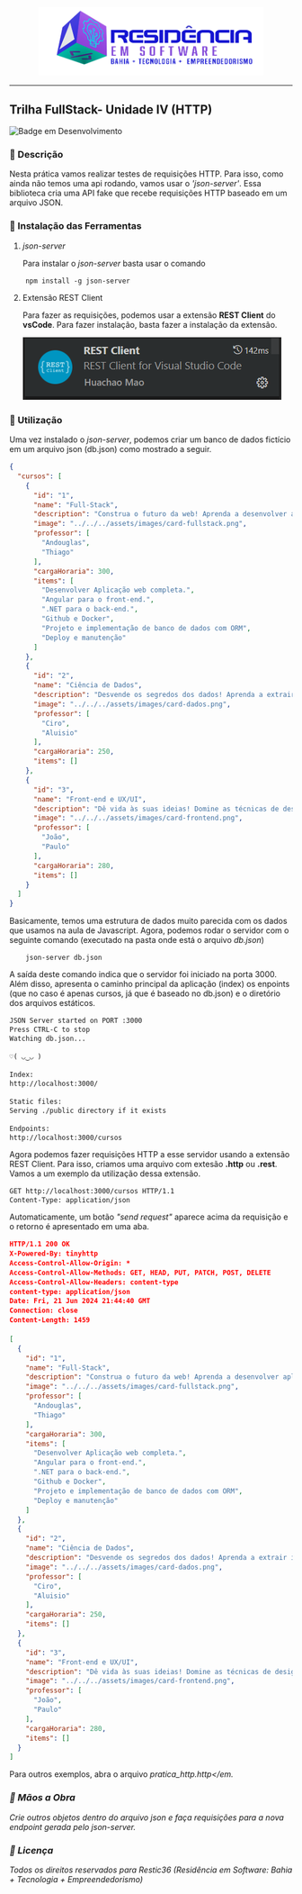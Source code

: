<div align="center">
<img src="src/images/logo-nav.png" width="400px">
</div>

---

## Trilha FullStack- Unidade IV (HTTP)

![Badge em Desenvolvimento](http://img.shields.io/static/v1?label=Tecnologias&message=API_REST|HTTP|JSON&color=GREEN&style=for-the-badge)

### :bookmark_tabs: Descrição

Nesta prática vamos realizar testes de requisições HTTP. Para isso, como ainda não temos uma api rodando, vamos usar o <em>'json-server'</em>. Essa biblioteca cria uma API fake que recebe requisições HTTP baseado em um arquivo JSON.

### :wrench: Instalação das Ferramentas

1. <em>json-server</em>
   
   Para instalar o <em>json-server</em> basta usar o comando

    
```shell
    npm install -g json-server
```

2. Extensão REST Client

    Para fazer as requisições, podemos usar a extensão <b>REST Client</b> do <b>vsCode</b>. Para fazer instalação, basta fazer a instalação da extensão.

    ![REST Client](image.png)

### :page_facing_up: Utilização

Uma vez instalado o <em>json-server</em>, podemos criar um banco de dados fictício em um arquivo json (db.json) como mostrado a seguir.

```json
{
  "cursos": [
    {
      "id": "1",
      "name": "Full-Stack",
      "description": "Construa o futuro da web! Aprenda a desenvolver aplicações completas, desde o front-end até o back-end, com nossa trilha Full-stack. Seja o arquiteto do digital!",
      "image": "../../../assets/images/card-fullstack.png",
      "professor": [
        "Andouglas",
        "Thiago"
      ],
      "cargaHoraria": 300,
      "items": [
        "Desenvolver Aplicação web completa.",
        "Angular para o front-end.",
        ".NET para o back-end.",
        "Github e Docker",
        "Projeto e implementação de banco de dados com ORM",
        "Deploy e manutenção"
      ]
    },
    {
      "id": "2",
      "name": "Ciência de Dados",
      "description": "Desvende os segredos dos dados! Aprenda a extrair insights valiosos, desenvolver modelos preditivos e impulsionar decisões inteligentes com nossa trilha de Ciência de Dados.",
      "image": "../../../assets/images/card-dados.png",
      "professor": [
        "Ciro",
        "Aluisio"
      ],
      "cargaHoraria": 250,
      "items": []
    },
    {
      "id": "3",
      "name": "Front-end e UX/UI",
      "description": "Dê vida às suas ideias! Domine as técnicas de design de interface e desenvolvimento front-end para criar experiências digitais incríveis. Explore nossa trilha Front-end e UX/UI agora!",
      "image": "../../../assets/images/card-frontend.png",
      "professor": [
        "João",
        "Paulo"
      ],
      "cargaHoraria": 280,
      "items": []
    }
  ]
}
```
Basicamente, temos uma estrutura de dados muito parecida com os dados que usamos na aula de Javascript. Agora, podemos rodar o servidor com o seguinte comando (executado na pasta onde está o arquivo <em>db.json</em>)

```shell
    json-server db.json
```

A saída deste comando indica que o servidor foi iniciado na porta 3000. Além disso, apresenta o caminho principal da aplicação (index) os enpoints (que no caso é apenas cursos, já que é baseado no db.json) e o diretório dos arquivos estáticos.

```shell
JSON Server started on PORT :3000
Press CTRL-C to stop
Watching db.json...

♡( ◡‿◡ )

Index:
http://localhost:3000/

Static files:
Serving ./public directory if it exists

Endpoints:
http://localhost:3000/cursos

```

Agora podemos fazer requisições HTTP a esse servidor usando a extensão REST Client. Para isso, criamos uma arquivo com extesão <b>.http</b> ou <b>.rest</b>.
Vamos a um exemplo da utilização dessa extensão. 

```shell
GET http://localhost:3000/cursos HTTP/1.1
Content-Type: application/json
```
Automaticamente, um botão <em>"send request"</em> aparece acima da requisição e o retorno é apresentado em uma aba.

```json
HTTP/1.1 200 OK
X-Powered-By: tinyhttp
Access-Control-Allow-Origin: *
Access-Control-Allow-Methods: GET, HEAD, PUT, PATCH, POST, DELETE
Access-Control-Allow-Headers: content-type
content-type: application/json
Date: Fri, 21 Jun 2024 21:44:40 GMT
Connection: close
Content-Length: 1459

[
  {
    "id": "1",
    "name": "Full-Stack",
    "description": "Construa o futuro da web! Aprenda a desenvolver aplicações completas, desde o front-end até o back-end, com nossa trilha Full-stack. Seja o arquiteto do digital!",
    "image": "../../../assets/images/card-fullstack.png",
    "professor": [
      "Andouglas",
      "Thiago"
    ],
    "cargaHoraria": 300,
    "items": [
      "Desenvolver Aplicação web completa.",
      "Angular para o front-end.",
      ".NET para o back-end.",
      "Github e Docker",
      "Projeto e implementação de banco de dados com ORM",
      "Deploy e manutenção"
    ]
  },
  {
    "id": "2",
    "name": "Ciência de Dados",
    "description": "Desvende os segredos dos dados! Aprenda a extrair insights valiosos, desenvolver modelos preditivos e impulsionar decisões inteligentes com nossa trilha de Ciência de Dados.",
    "image": "../../../assets/images/card-dados.png",
    "professor": [
      "Ciro",
      "Aluisio"
    ],
    "cargaHoraria": 250,
    "items": []
  },
  {
    "id": "3",
    "name": "Front-end e UX/UI",
    "description": "Dê vida às suas ideias! Domine as técnicas de design de interface e desenvolvimento front-end para criar experiências digitais incríveis. Explore nossa trilha Front-end e UX/UI agora!",
    "image": "../../../assets/images/card-frontend.png",
    "professor": [
      "João",
      "Paulo"
    ],
    "cargaHoraria": 280,
    "items": []
  }
]
```
Para outros exemplos, abra o arquivo <em>pratica_http.http</em. 

### :hammer: Mãos a Obra

Crie outros objetos dentro do arquivo json e faça requisições para a nova endpoint gerada pelo json-server.

### :triangular_flag_on_post: Licença
<p>
Todos os direitos reservados para Restic36 (Residência em Software: Bahia + Tecnologia + Empreendedorismo)
</p>